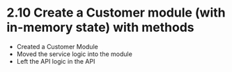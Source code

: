 # 2.10 Create a Customer module (with in-memory state) with methods 

- Created a Customer Module
- Moved the service logic into the module
- Left the API logic in the API
